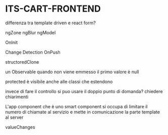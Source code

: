 # ITS-CART-FRONTEND




differenza tra template driven e react form?

ngZone
ngBlur
ngModel

OnInit

Change Detection OnPush

structoredClone

un Observable quando non viene emmesso il primo valore è null

protected è visibile anche alle classi che estendono

invece di fare il controllo si puo usare il doppio punto di domanda? chiedere chiarimenti


L'app component che è uno smart component si occupa di limitare il numero di chiamate al
servizio e mette in comunicazione la parte template al server

valueChanges 